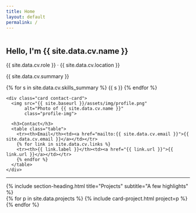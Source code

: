 ```yaml
---
title: Home
layout: default
permalink: /
---
```


<section class="hero">
  <div class="grid grid-2">
    <div style="display: flex; flex-direction: column; gap: 16px; align-items: flex-start;">
      <div>
        <h1>Hello, I'm {{ site.data.cv.name }}</h1>
        <p class="muted">{{ site.data.cv.role }} · {{ site.data.cv.location }}</p>
        <p>{{ site.data.cv.summary }}</p>
        <div>
          {% for s in site.data.cv.skills_summary %}
          <span class="badge">{{ s }}</span>
          {% endfor %}
        </div>
      </div>
    </div>

    <div class="card contact-card">
	  <img src="{{ site.baseurl }}/assets/img/profile.png"
		   alt="Photo of {{ site.data.cv.name }}"
		   class="profile-img">

	  <h3>Contact</h3>
	  <table class="table">
		<tr><th>Email</th><td><a href="mailto:{{ site.data.cv.email }}">{{ site.data.cv.email }}</a></td></tr>
		{% for link in site.data.cv.links %}
		<tr><th>{{ link.label }}</th><td><a href="{{ link.url }}">{{ link.url }}</a></td></tr>
		{% endfor %}
	  </table>
	</div>
  </div>
</section>

<hr/>

<section>
  {% include section-heading.html title="Projects" subtitle="A few highlights" %}
  <div class="grid grid-3">
    {% for p in site.data.projects %}
      {% include card-project.html project=p %}
    {% endfor %}
  </div>
</section>
